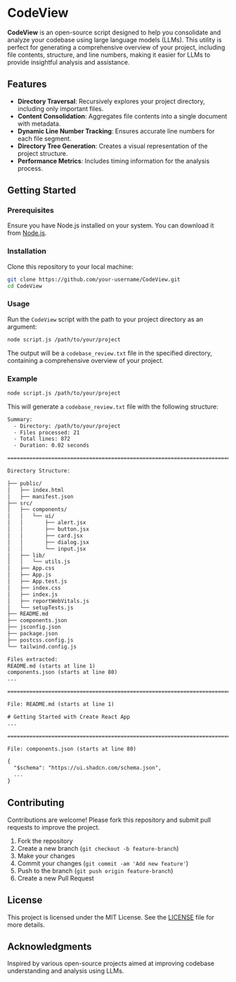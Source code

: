 # CodeView

**CodeView** is an open-source script designed to help you consolidate and analyze your codebase using large language models (LLMs). This utility is perfect for generating a comprehensive overview of your project, including file contents, structure, and line numbers, making it easier for LLMs to provide insightful analysis and assistance.

## Features

- **Directory Traversal**: Recursively explores your project directory, including only important files.
- **Content Consolidation**: Aggregates file contents into a single document with metadata.
- **Dynamic Line Number Tracking**: Ensures accurate line numbers for each file segment.
- **Directory Tree Generation**: Creates a visual representation of the project structure.
- **Performance Metrics**: Includes timing information for the analysis process.

## Getting Started

### Prerequisites

Ensure you have Node.js installed on your system. You can download it from [Node.js](https://nodejs.org/).

### Installation

Clone this repository to your local machine:

```sh
git clone https://github.com/your-username/CodeView.git
cd CodeView
```

### Usage

Run the `CodeView` script with the path to your project directory as an argument:

```sh
node script.js /path/to/your/project
```

The output will be a `codebase_review.txt` file in the specified directory, containing a comprehensive overview of your project.

### Example

```sh
node script.js /path/to/your/project
```

This will generate a `codebase_review.txt` file with the following structure:

```txt
Summary:
  - Directory: /path/to/your/project
  - Files processed: 21
  - Total lines: 872
  - Duration: 0.02 seconds

================================================================================

Directory Structure:

├── public/
│   ├── index.html
│   ├── manifest.json
├── src/
│   ├── components/
│   │   └── ui/
│   │       ├── alert.jsx
│   │       ├── button.jsx
│   │       ├── card.jsx
│   │       ├── dialog.jsx
│   │       └── input.jsx
│   ├── lib/
│   │   └── utils.js
│   ├── App.css
│   ├── App.js
│   ├── App.test.js
│   ├── index.css
│   ├── index.js
│   ├── reportWebVitals.js
│   └── setupTests.js
├── README.md
├── components.json
├── jsconfig.json
├── package.json
├── postcss.config.js
└── tailwind.config.js

Files extracted:
README.md (starts at line 1)
components.json (starts at line 80)
...

================================================================================

File: README.md (starts at line 1)

# Getting Started with Create React App
...

================================================================================

File: components.json (starts at line 80)

{
  "$schema": "https://ui.shadcn.com/schema.json",
  ...
}
```

## Contributing

Contributions are welcome! Please fork this repository and submit pull requests to improve the project.

1. Fork the repository
2. Create a new branch (`git checkout -b feature-branch`)
3. Make your changes
4. Commit your changes (`git commit -am 'Add new feature'`)
5. Push to the branch (`git push origin feature-branch`)
6. Create a new Pull Request

## License

This project is licensed under the MIT License. See the [LICENSE](LICENSE) file for more details.

## Acknowledgments

Inspired by various open-source projects aimed at improving codebase understanding and analysis using LLMs.
